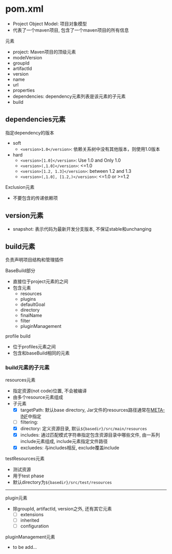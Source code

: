 # pom.xml

- Project Object Model: 项目对象模型
- 代表了一个maven项目, 包含了一个maven项目的所有信息

元素

- project: Maven项目的顶级元素
- modelVersion
- groupId
- artifactId
- version
- name
- url
- properties
- dependencies: dependency元素列表是该元素的子元素
- build

## dependencies元素

指定dependency的版本

- soft
  - `<version>1.0</version>`: 依赖关系树中没有其他版本，则使用1.0版本
- hard
  - `<version>[1.0]</version>`: Use 1.0 and Only 1.0
  - `<version>(,1.0]</version>`: <=1.0
  - `<version>[1.2, 1.3]</version>`: between 1.2 and 1.3
  - `<version>(,1.0], [1.2,)</version>`: <=1.0 or >=1.2

Exclusion元素

- 不要包含的传递依赖项

## version元素

- snapshot: 表示代码为最新开发分支版本, 不保证stable和unchanging 

## build元素

负责声明项目结构和管理插件

BaseBuild部分

- 直接位于project元素的之间
- 包含元素
  - resources
  - plugins
  - defaultGoal
  - directory
  - finalName
  - filter
  - pluginManagement

profile build

- 位于profiles元素之间
- 包含和baseBuild相同的元素

### build元素的子元素

resources元素

- 指定资源(not code)位置, 不会被编译
- 由多个resource元素组成
- 子元素
  - [x] targetPath: 默认base directory, Jar文件的resources路径通常在[META-INF]()中指定
  - [ ] filtering: 
  - [x] directory: 定义资源目录, 默认`${basedir}/src/main/resources`
  - [x] includes: 通过匹配模式字符串指定包含资源目录中哪些文件, 由一系列include元素组成, include元素指定文件路径
  - [x] excluedes: 与includes相反, exclude覆盖include

testResources元素

- 测试资源
- 用于test phase
- 默认directory为`${basedir}/src/test/resources`

***

plugin元素

- 除groupId, artifactId, version之外, 还有其它元素
  - [ ] extensions
  - [ ] inherited
  - [ ] configuration

pluginManagement元素

- to be add...
